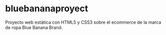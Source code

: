# bluebananaproyect
Proyecto web estática con HTML5 y CSS3 sobre el ecommerce de la marca de ropa Blue Banana Brand.
